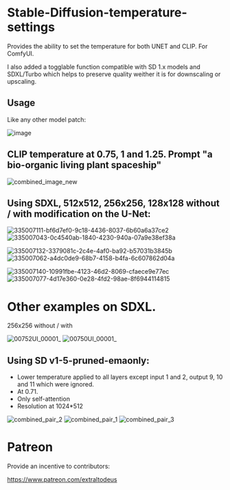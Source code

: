 # Stable-Diffusion-temperature-settings
Provides the ability to set the temperature for both UNET and CLIP. For ComfyUI.

I also added a togglable function compatible with SD 1.x models and SDXL/Turbo which helps to preserve quality weither it is for downscaling or upscaling.

## Usage

Like any other model patch:

![image](https://github.com/Extraltodeus/Stable-Diffusion-temperature-settings/assets/15731540/baafc52a-452b-499f-8aec-2092b019e71f)


## CLIP temperature at 0.75, 1 and 1.25. Prompt "a bio-organic living plant spaceship"

![combined_image_new](https://github.com/Extraltodeus/Stable-Diffusion-temperature-settings/assets/15731540/12034834-43d0-44a5-a603-6c87d1bc6e5d)


## Using SDXL, 512x512, 256x256, 128x128 without / with modification on the U-Net:

![335007111-bf6d7ef0-9c18-4436-8037-6b60a6a37ce2](https://github.com/Extraltodeus/Stable-Diffusion-temperature-settings/assets/15731540/e47775e0-1b36-46f9-9eac-5467ed8b6715)![335007043-0c4540ab-1840-4230-940a-07a9e38ef38a](https://github.com/Extraltodeus/Stable-Diffusion-temperature-settings/assets/15731540/3aecf1b1-85a8-4362-a7e1-e76048ca5f4b)

![335007132-3379081c-2c4e-4af0-ba92-b57031b3845b](https://github.com/Extraltodeus/Stable-Diffusion-temperature-settings/assets/15731540/ec1680c2-bb8f-4c50-855d-aeb5e0858a05)![335007062-a4dc0de9-68b7-4158-b4fa-6c607862d04a](https://github.com/Extraltodeus/Stable-Diffusion-temperature-settings/assets/15731540/1304717f-91d6-48a9-991f-b9a725ddff9d)


![335007140-10991fbe-4123-46d2-8069-cfaece9e77ec](https://github.com/Extraltodeus/Stable-Diffusion-temperature-settings/assets/15731540/b8e33680-cc4c-420c-b128-6b790a05ca12)![335007077-4d17e360-0e28-4fd2-98ae-8f6944114815](https://github.com/Extraltodeus/Stable-Diffusion-temperature-settings/assets/15731540/ff1c7ef5-1bbb-49bb-b53d-f14c4efe44bd)


# Other examples on SDXL.

256x256 without / with


![00752UI_00001_](https://github.com/Extraltodeus/Stable-Diffusion-temperature-settings/assets/15731540/66659a07-0532-4fc9-9993-7229ba3160e8)
![00750UI_00001_](https://github.com/Extraltodeus/Stable-Diffusion-temperature-settings/assets/15731540/e8525a12-5d9c-41a3-ba5a-7c2fd65e2c2c)



## Using SD v1-5-pruned-emaonly:

- Lower temperature applied to all layers except input 1 and 2, output 9, 10 and 11 which were ignored.
- At 0.71.
- Only self-attention
- Resolution at 1024*512

![combined_pair_2](https://github.com/Extraltodeus/Stable-Diffusion-temperature-settings/assets/15731540/5e5403ea-2cb3-462c-a9f1-6cc7b1ddbaea)
![combined_pair_1](https://github.com/Extraltodeus/Stable-Diffusion-temperature-settings/assets/15731540/84fed1e4-a7ba-4f2a-8562-e3573f0aab8f)
![combined_pair_3](https://github.com/Extraltodeus/Stable-Diffusion-temperature-settings/assets/15731540/c6703c21-0d63-404e-9bf8-3a7c580f59e7)




# Patreon

Provide an incentive to contributors:

https://www.patreon.com/extraltodeus
